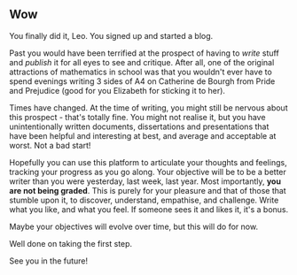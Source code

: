 ## Wow

You finally did it, Leo. You signed up and started a blog.

Past you would have been terrified at the prospect of having to *write* stuff and *publish* it for all eyes to see and critique. After all, one of the original attractions of mathematics in school was that you wouldn't ever have to spend evenings writing 3 sides of A4 on Catherine de Bourgh from Pride and Prejudice (good for you Elizabeth for sticking it to her).

Times have changed. At the time of writing, you might still be nervous about this prospect - that's totally fine. You might not realise it, but you have unintentionally written documents, dissertations and presentations that have been helpful and interesting at best, and average and acceptable at worst. Not a bad start!

Hopefully you can use this platform to articulate your thoughts and feelings, tracking your progress as you go along. Your objective will be to be a better writer than you were yesterday, last week, last year. Most importantly, __you are not being graded__. This is purely for your pleasure and that of those that stumble upon it, to discover, understand, empathise, and challenge. Write what you like, and what you feel. If someone sees it and likes it, it's a bonus.

Maybe your objectives will evolve over time, but this will do for now.

Well done on taking the first step.

See you in the future!
